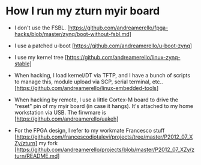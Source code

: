How I run my zturn myir board
=============================

- I don't use the FSBL. [https://github.com/andreamerello/fpga-hacks/blob/master/zynq/boot-without-fsbl.md]

- I use a patched u-boot [https://github.com/andreamerello/u-boot-zynq]

- I use my kernel tree [https://github.com/andreamerello/linux-zynq-stable]

- When hacking, I load kernel/DT via TFTP, and I have a bunch of scripts to manage this, module upload via SCP, serial terminal, etc.. [https://github.com/andreamerello/linux-embedded-tools]

- When hacking by remote, I use a little Cortex-M board to drive the "reset" pin of my myir board (in case it hangs). It's attached to my home workstation via USB. The firwmare is [https://github.com/andreamerello/uakeh]

- For the FPGA design, I refer to my workmate Francesco stuff [https://github.com/francescodiotalevi/projects/tree/master/P2012_07_XZy/zturn] my fork [https://github.com/andreamerello/projects/blob/master/P2012_07_XZy/zturn/README.md]
